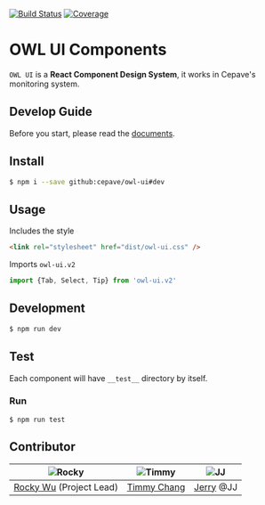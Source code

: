 [![Build Status](https://img.shields.io/travis/Cepave/owl-ui.svg)](https://travis-ci.org/Cepave/owl-ui) [![Coverage](https://img.shields.io/coveralls/Cepave/owl-ui/dev.svg)](https://coveralls.io/github/Cepave/owl-ui)

# OWL UI Components

`OWL UI` is a **React Component Design System**, it works in Cepave's monitoring system.



## Develop Guide

Before you start, please read the [documents](https://github.com/Cepave/owl-ui/tree/dev/docs).

## Install

```sh
$ npm i --save github:cepave/owl-ui#dev
```



## Usage

Includes the style

```html
<link rel="stylesheet" href="dist/owl-ui.css" />
```

Imports `owl-ui.v2`

```javascript
import {Tab, Select, Tip} from 'owl-ui.v2'
```



## Development

```sh
$ npm run dev
```



## Test

Each component will have `__test__` directory by itself.

### Run 

```shell
$ npm run test
```



## Contributor

| ![Rocky](https://avatars1.githubusercontent.com/u/890063?v=3&s=120) | ![Timmy](https://avatars0.githubusercontent.com/u/4191668?v=3&s=120) | ![JJ](https://avatars2.githubusercontent.com/u/2060669?v=3&s=120) |
| ---------------------------------------- | ---------------------------------------- | ---------------------------------------- |
| [Rocky Wu](https://github.com/rwu823) (Project Lead) | [Timmy Chang](https://github.com/chuanxd) | [Jerry](https://github.com/jerrysdesign) @JJ |


